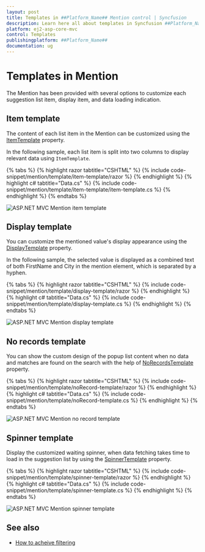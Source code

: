 ```yaml
---
layout: post
title: Templates in ##Platform_Name## Mention control | Syncfusion
description: Learn here all about templates in Syncfusion ##Platform_Name## Mention control of Syncfusion Essential JS 2 and more.
platform: ej2-asp-core-mvc
control: Templates
publishingplatform: ##Platform_Name##
documentation: ug
---
```


# Templates in Mention

The Mention has been provided with several options to customize each suggestion list item, display item, and data loading indication.

## Item template

The content of each list item in the Mention can be customized using the [ItemTemplate](https://help.syncfusion.com/cr/aspnetmvc-js2/Syncfusion.EJ2.DropDowns.Mention.html#Syncfusion_EJ2_DropDowns_Mention_ItemTemplate) property.

In the following sample, each list item is split into two columns to display relevant data using `ItemTemplate`.

{% tabs %}
{% highlight razor tabtitle="CSHTML" %}
{% include code-snippet/mention/template/item-template/razor %}
{% endhighlight %}
{% highlight c# tabtitle="Data.cs" %}
{% include code-snippet/mention/template/item-template/item-template.cs %}
{% endhighlight %}
{% endtabs %}

![ASP.NET MVC Mention item template](./images/asp-core-mvc-mention-item-template.png)

## Display template

You can customize the mentioned value's display appearance using the [DisplayTemplate](https://help.syncfusion.com/cr/aspnetmvc-js2/Syncfusion.EJ2.DropDowns.Mention.html#Syncfusion_EJ2_DropDowns_Mention_DisplayTemplate) property.

In the following sample, the selected value is displayed as a combined text of both FirstName and City in the mention element, which is separated by a hyphen.

{% tabs %}
{% highlight razor tabtitle="CSHTML" %}
{% include code-snippet/mention/template/display-template/razor %}
{% endhighlight %}
{% highlight c# tabtitle="Data.cs" %}
{% include code-snippet/mention/template/display-template.cs %}
{% endhighlight %}
{% endtabs %}

![ASP.NET MVC Mention display template](./images/asp-core-mvc-mention-display-template.png)

## No records template

You can show the custom design of the popup list content when no data and matches are found on the search with the help of [NoRecordsTemplate](https://help.syncfusion.com/cr/aspnetmvc-js2/Syncfusion.EJ2.DropDowns.Mention.html#Syncfusion_EJ2_DropDowns_Mention_NoRecordsTemplate) property.

{% tabs %}
{% highlight razor tabtitle="CSHTML" %}
{% include code-snippet/mention/template/noRecord-template/razor %}
{% endhighlight %}
{% highlight c# tabtitle="Data.cs" %}
{% include code-snippet/mention/template/noRecord-template.cs %}
{% endhighlight %}
{% endtabs %}

![ASP.NET MVC Mention no record template](./images/asp-core-mvc-mention-noRecord-template.png)

## Spinner template

Display the customized waiting spinner, when data fetching takes time to load in the suggestion list by using the [SpinnerTemplate](https://help.syncfusion.com/cr/aspnetmvc-js2/Syncfusion.EJ2.DropDowns.Mention.html#Syncfusion_EJ2_DropDowns_Mention_SpinnerTemplate) property.

{% tabs %}
{% highlight razor tabtitle="CSHTML" %}
{% include code-snippet/mention/template/spinner-template/razor %}
{% endhighlight %}
{% highlight c# tabtitle="Data.cs" %}
{% include code-snippet/mention/template/spinner-template.cs %}
{% endhighlight %}
{% endtabs %}

![ASP.NET MVC Mention spinner template](./images/asp-core-mvc-mention-spinner-template.png)

## See also

* [How to acheive filtering](./filtering-data)